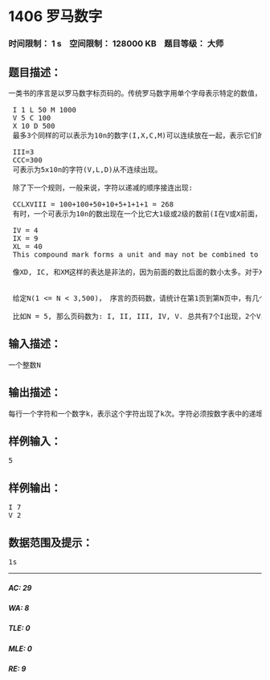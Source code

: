 # 1406 罗马数字   
### 时间限制： 1 s&nbsp;&nbsp;&nbsp;&nbsp;空间限制： 128000 KB&nbsp;&nbsp;&nbsp;&nbsp;题目等级： 大师  
## 题目描述：  

<pre>
一类书的序言是以罗马数字标页码的。传统罗马数字用单个字母表示特定的数值，以下是标准数字表:   
  
 I 1 L 50 M 1000  
 V 5 C 100  
 X 10 D 500  
 最多3个同样的可以表示为10n的数字(I,X,C,M)可以连续放在一起，表示它们的和:   
  
 III=3  
 CCC=300  
 可表示为5x10n的字符(V,L,D)从不连续出现。   
  
 除了下一个规则，一般来说，字符以递减的顺序接连出现:   
  
 CCLXVIII = 100+100+50+10+5+1+1+1 = 268  
 有时，一个可表示为10n的数出现在一个比它大1级或2级的数前(I在V或X前面，X在L或C前面，等等)。在这种情况下，数值等于后面的那个数减去前面的那个数:   
  
 IV = 4  
 IX = 9  
 XL = 40  
 This compound mark forms a unit and may not be combined to make another compound mark (e.g., IXL is wrong for 39; XXXIX is correct).   
  
 像XD, IC, 和XM这样的表达是非法的，因为前面的数比后面的数小太多。对于XD(490的错误表达)，可以写成 CDXC; 对于IC(99的错误表达)，可以写成XCIX; 对于XM(990的错误表达)，可以写成CMXC。 90 is expressed XC and not LXL, since L followed by X connotes that successive marks are X or smaller (probably, anyway).   
  
  
 给定N(1 <= N < 3,500)， 序言的页码数，请统计在第1页到第N页中，有几个I出现，几个V出现，等等 (从小到大的顺序)。不要输出并没有出现过的字符。   
  
 比如N = 5, 那么页码数为: I, II, III, IV, V. 总共有7个I出现，2个V出现。
</pre>
  
  
## 输入描述：  

<pre>
一个整数N
</pre>
  
  
## 输出描述：  

<pre>
每行一个字符和一个数字k，表示这个字符出现了k次。字符必须按数字表中的递增顺序输出。
</pre>
  
  
## 样例输入：  

<pre>
5
</pre>
  
  
## 样例输出：  

<pre>
I 7  
V 2
</pre>
  
  
## 数据范围及提示：  

<pre>
1s
</pre>
  
  
***  

##### AC: 29  
##### WA: 8  
##### TLE: 0  
##### MLE: 0  
##### RE: 9  
